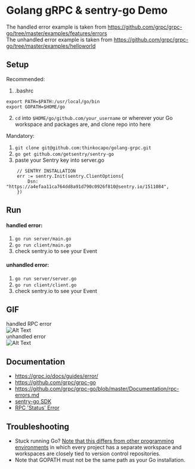 # Golang gRPC & sentry-go Demo
The handled error example is taken from https://github.com/grpc/grpc-go/tree/master/examples/features/errors  
The unhandled error example is taken from https://github.com/grpc/grpc-go/tree/master/examples/helloworld
## Setup
Recommended:  

1. .bashrc
```
export PATH=$PATH:/usr/local/go/bin
export GOPATH=$HOME/go
```
2. `cd` into `$HOME/go/github.com/your_username` or wherever your Go workspace and packages are, and clone repo into here

Mandatory:
1. `git clone git@github.com:thinkocapo/golang-grpc.git`
2. `go get github.com/getsentry/sentry-go`  
3. paste your Sentry key into server.go
```
	// SENTRY INSTALLATION
	err := sentry.Init(sentry.ClientOptions{
		Dsn: "https://a4efaa11ca764dd8a91d790c0926f810@sentry.io/1511084",
	})
```
## Run
#### handled error:
1. `go run server/main.go`
2. `go run client/main.go`
3. check sentry.io to see your Event

#### unhandled error:
1. `go run server/server.go`
2. `go run client/client.go`
3. check sentry.io to see your Event

## GIF
handled RPC error  
![Alt Text](go-grpc-handled.gif)  
unhandled error  
![Alt Text](go-grpc-unhandled.gif)

## Documentation  
- https://grpc.io/docs/guides/error/  
- https://github.com/grpc/grpc-go
- https://github.com/grpc/grpc-go/blob/master/Documentation/rpc-errors.md  
- [sentry-go SDK](https://docs.sentry.io/platforms/go/#install)
- [RPC 'Status' Error](https://godoc.org/google.golang.org/grpc/status#Status)

## Troubleshooting
- Stuck running Go? [Note that this differs from other programming environments](https://golang.org/doc/code.html#Overview) in which every project has a separate workspace and workspaces are closely tied to version control repositories.
- Note that GOPATH must not be the same path as your Go installation.